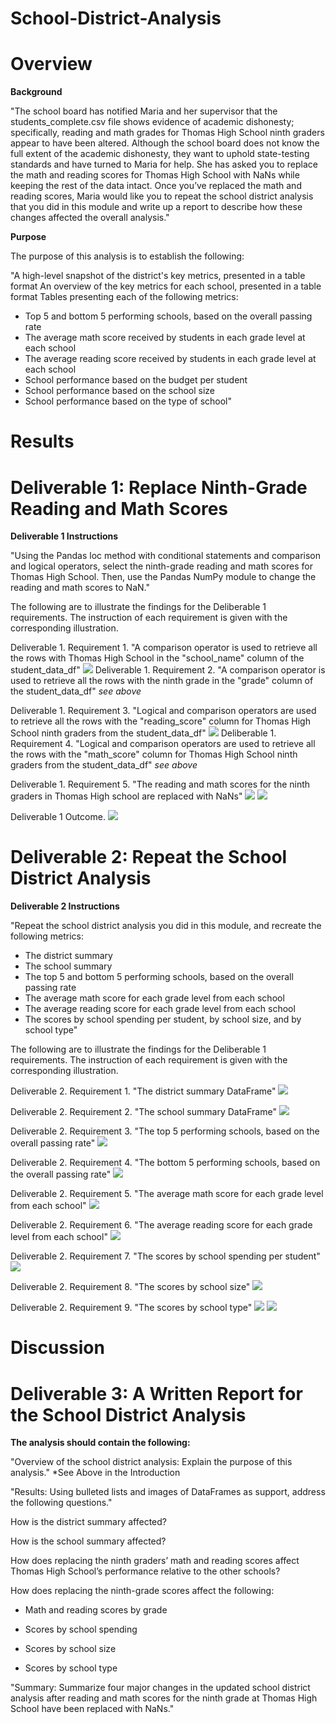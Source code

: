 # School-District-Analysis

# Overview

**Background**

"The school board has notified Maria and her supervisor that the students_complete.csv file shows evidence of academic dishonesty; specifically, reading and math grades for Thomas High School ninth graders appear to have been altered. Although the school board does not know the full extent of the academic dishonesty, they want to uphold state-testing standards and have turned to Maria for help. She has asked you to replace the math and reading scores for Thomas High School with NaNs while keeping the rest of the data intact. Once you’ve replaced the math and reading scores, Maria would like you to repeat the school district analysis that you did in this module and write up a report to describe how these changes affected the overall analysis."

**Purpose**

The purpose of this analysis is to establish the following:

"A high-level snapshot of the district's key metrics, presented in a table format
An overview of the key metrics for each school, presented in a table format
Tables presenting each of the following metrics:
- Top 5 and bottom 5 performing schools, based on the overall passing rate
- The average math score received by students in each grade level at each school
- The average reading score received by students in each grade level at each school
- School performance based on the budget per student
- School performance based on the school size 
- School performance based on the type of school"

# Results

# Deliverable 1: Replace Ninth-Grade Reading and Math Scores

**Deliverable 1 Instructions**

"Using the Pandas loc method with conditional statements and comparison and logical operators, select the ninth-grade reading and math scores for Thomas High School. Then, use the Pandas NumPy module to change the reading and math scores to NaN."

The following are to illustrate the findings for the Deliberable 1 requirements. The instruction of each requirement is given with the corresponding illustration.

Deliverable 1. Requirement 1. "A comparison operator is used to retrieve all the rows with Thomas High School in the "school_name" column of the student_data_df"
![](Resources/D1R1.png)
Deliverable 1. Requirement 2. "A comparison operator is used to retrieve all the rows with the ninth grade in the "grade" column of the student_data_df"
*see above*

Deliverable 1. Requirement 3. "Logical and comparison operators are used to retrieve all the rows with the "reading_score" column for Thomas High School ninth graders from the student_data_df"
![](Resources/D1R2.png)
Deliberable 1. Requirement 4. "Logical and comparison operators are used to retrieve all the rows with the "math_score" column for Thomas High School ninth graders from the student_data_df"
*see above*


Deliverable 1. Requirement 5. "The reading and math scores for the ninth graders in Thomas High school are replaced with NaNs"
![](Resources/D1R3.png)
![](Resources/D1R4.png)

Deliverable 1 Outcome.
![](Resources/D1O1.png)

# Deliverable 2: Repeat the School District Analysis

**Deliverable 2 Instructions**

"Repeat the school district analysis you did in this module, and recreate the following metrics:
- The district summary
- The school summary
- The top 5 and bottom 5 performing schools, based on the overall passing rate
- The average math score for each grade level from each school
- The average reading score for each grade level from each school
- The scores by school spending per student, by school size, and by school type"

The following are to illustrate the findings for the Deliberable 1 requirements. The instruction of each requirement is given with the corresponding illustration.

Deliverable 2. Requirement 1. "The district summary DataFrame" 
![](Resources/D2R1.png)

Deliverable 2. Requirement 2. "The school summary DataFrame" 
![](Resources/D2R2.png)

Deliverable 2. Requirement 3. "The top 5 performing schools, based on the overall passing rate" 
![](Resources/D2R3.png)

Deliverable 2. Requirement 4. "The bottom 5 performing schools, based on the overall passing rate" 
![](Resources/D2R4.png)

Deliverable 2. Requirement 5. "The average math score for each grade level from each school" 
![](Resources/D2R5.png)

Deliverable 2. Requirement 6. "The average reading score for each grade level from each school" 
![](Resources/D2R6.png)

Deliverable 2. Requirement 7. "The scores by school spending per student" 
![](Resources/D2R7.png)

Deliverable 2. Requirement 8. "The scores by school size" 
![](Resources/D2R8.png)

Deliverable 2. Requirement 9. "The scores by school type"
![](Resources/D2R9.png)
![](Resources/D2R10.png)

# Discussion

# Deliverable 3: A Written Report for the School District Analysis

**The analysis should contain the following:**

"Overview of the school district analysis: Explain the purpose of this analysis."
*See Above in the Introduction

"Results: Using bulleted lists and images of DataFrames as support, address the following questions."

How is the district summary affected?


How is the school summary affected?


How does replacing the ninth graders’ math and reading scores affect Thomas High School’s performance relative to the other schools?


How does replacing the ninth-grade scores affect the following:
- Math and reading scores by grade

- Scores by school spending

- Scores by school size

- Scores by school type

"Summary: Summarize four major changes in the updated school district analysis after reading and math scores for the ninth grade at Thomas High School have been replaced with NaNs."
